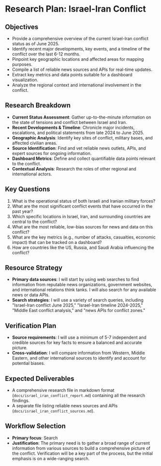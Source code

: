# Research Plan: Israel-Iran Conflict

## Objectives
- Provide a comprehensive overview of the current Israel-Iran conflict status as of June 2025.
- Identify recent major developments, key events, and a timeline of the conflict over the last 6-12 months.
- Pinpoint key geographic locations and affected areas for mapping purposes.
- Compile a list of reliable news sources and APIs for real-time updates.
- Extract key metrics and data points suitable for a dashboard visualization.
- Analyze the regional context and international involvement in the conflict.

## Research Breakdown
- **Current Status Assessment**: Gather up-to-the-minute information on the state of tensions and conflict between Israel and Iran.
- **Recent Developments & Timeline**: Chronicle major incidents, escalations, and political statements from late 2024 to June 2025.
- **Geographic Analysis**: Identify key sites of conflict, military bases, and affected civilian areas.
- **Source Identification**: Find and vet reliable news outlets, APIs, and expert sources for ongoing information.
- **Dashboard Metrics**: Define and collect quantifiable data points relevant to the conflict.
- **Contextual Analysis**: Research the roles of other regional and international actors.

## Key Questions
1. What is the operational status of both Israeli and Iranian military forces?
2. What are the most significant conflict events that have occurred in the past year?
3. Which specific locations in Israel, Iran, and surrounding countries are central to the conflict?
4. What are the most reliable, low-bias sources for news and data on this conflict?
5. What are the key metrics (e.g., number of attacks, casualties, economic impact) that can be tracked on a dashboard?
6. How are countries like the US, Russia, and Saudi Arabia influencing the conflict?

## Resource Strategy
- **Primary data sources**: I will start by using web searches to find information from reputable news organizations, government websites, and international relations think tanks. I will also search for any available news or data APIs.
- **Search strategies**: I will use a variety of search queries, including "Israel-Iran conflict June 2025," "Israel-Iran timeline 2024-2025," "Middle East conflict analysis," and "news APIs for conflict zones."

## Verification Plan
- **Source requirements**: I will use a minimum of 5-7 independent and credible sources for key facts to ensure a balanced and accurate picture.
- **Cross-validation**: I will compare information from Western, Middle Eastern, and other international sources to identify and account for potential biases.

## Expected Deliverables
- A comprehensive research file in markdown format (`docs/israel_iran_conflict_report.md`) containing all the research findings.
- A separate file listing reliable news sources and APIs (`docs/israel_iran_conflict_sources.md`).

## Workflow Selection
- **Primary focus**: Search
- **Justification**: The primary need is to gather a broad range of current information from various sources to build a comprehensive picture of the conflict. Verification will be a key part of the process, but the initial emphasis is on a wide-ranging search.
